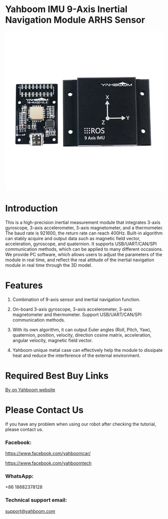 # Yahboom IMU 9-Axis Inertial Navigation Module ARHS Sensor
![](https://github.com/YahboomTechnology/9-axis-IMU-module/blob/main/IMU.jpg)
# Introduction
This is a high-precision inertial measurement module that integrates 3-axis gyroscope, 3-axis accelerometer, 3-axis magnetometer, and a thermometer. The baud rate is 921600, the return rate can reach 400Hz. Built-in algorithm can stably acquire and output data such as magnetic field vector, acceleration, gyroscope, and quaternion. It supports USB/UART/CAN/SPI communication methods, which can be applied to many different occasions. We provide PC software, which allows users to adjust the parameters of the module in real time, and reflect the real attitude of the inertial navigation module in real time through the 3D model.
# Features
1) Combination of 9-axis sensor and inertial navigation function.

2) On-board 3-axis gyroscope, 3-axis accelerometer, 3-axis magnetometer and thermometer. Support USB/UART/CAN/SPI communication methods.

3) With its own algorithm, it can output Euler angles (Roll, Pitch, Yaw), quaternion, position, velocity, direction cosine matrix, acceleration, angular velocity, magnetic field vector.

4) Yahboom unique metal case can effectively help the module to dissipate heat and reduce the interference of the external environment.

# Required Best Buy Links
[By on Yahboom website](https://category.yahboom.net/products/imu-cmp10a)

# Please Contact Us
If you have any problem when using our robot after checking the tutorial, please contact us.

### Facebook: 
https://www.facebook.com/yahboomcar/ 
  
https://www.facebook.com/yahboomtech
### WhatsApp:
+86 18682378128

### Technical support email: 
support@yahboom.com

